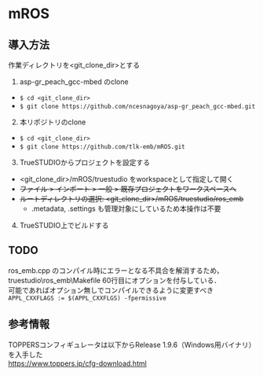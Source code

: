 # mROS

## 導入方法

作業ディレクトリを<git_clone_dir>とする

1. asp-gr_peach_gcc-mbed のclone
  * `$ cd <git_clone_dir>`
  * `$ git clone https://github.com/ncesnagoya/asp-gr_peach_gcc-mbed.git`
2. 本リポジトリのclone
  * `$ cd <git_clone_dir>`
  * `$ git clone https://github.com/tlk-emb/mROS.git`
3. TrueSTUDIOからプロジェクトを設定する
  * <git_clone_dir>/mROS/truestudio をworkspaceとして指定して開く
  * ~~ファイル > インポート > 一般 > 既存プロジェクトをワークスペースへ~~
  * ~~ルートディレクトリの選択: <git_clone_dir>/mROS/truestudio/ros_emb~~
    * .metadata, .settings も管理対象にしているため本操作は不要
4. TrueSTUDIO上でビルドする


## TODO

ros_emb.cpp のコンパイル時にエラーとなる不具合を解消するため，  
truestudio\ros_emb\Makefile 60行目にオプションを付与している．  
可能であればオプション無しでコンパイルできるように変更すべき  
 `APPL_CXXFLAGS := $(APPL_CXXFLGS) -fpermissive`


## 参考情報

TOPPERSコンフィギュレータは以下からRelease 1.9.6（Windows用バイナリ）を入手した  
https://www.toppers.jp/cfg-download.html

